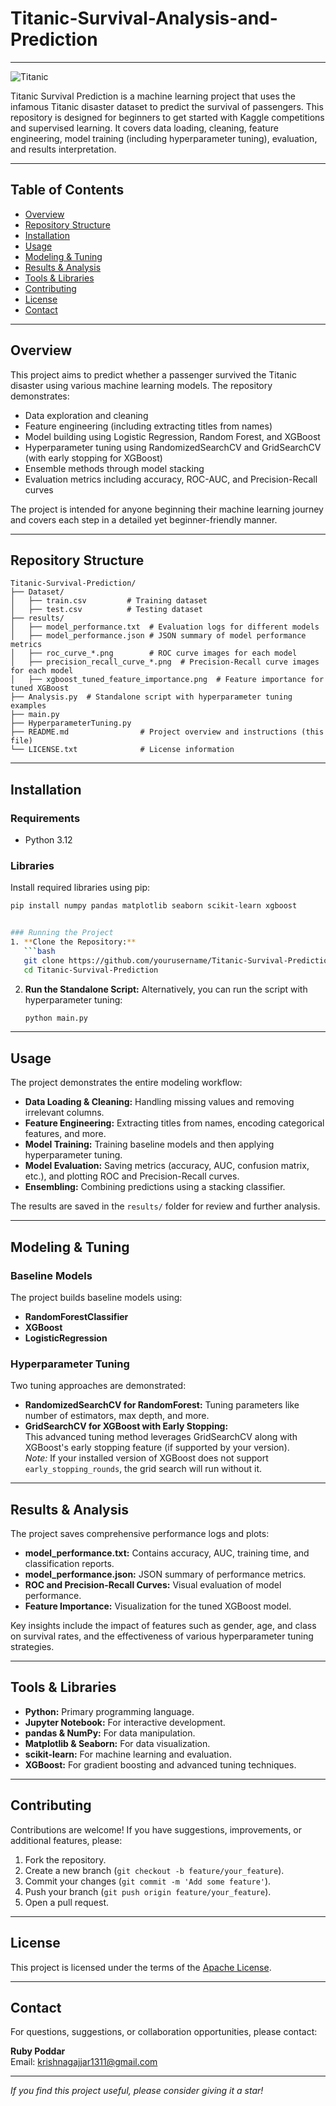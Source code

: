 # Titanic-Survival-Analysis-and-Prediction

---


![Titanic](https://i.pinimg.com/564x/98/73/c6/9873c68f08671ca72aece2d1ceb6b93b.jpg)

Titanic Survival Prediction is a machine learning project that uses the infamous Titanic disaster dataset to predict the survival of passengers. This repository is designed for beginners to get started with Kaggle competitions and supervised learning. It covers data loading, cleaning, feature engineering, model training (including hyperparameter tuning), evaluation, and results interpretation.

---

## Table of Contents

- [Overview](#overview)
- [Repository Structure](#repository-structure)
- [Installation](#installation)
- [Usage](#usage)
- [Modeling & Tuning](#modeling--tuning)
- [Results & Analysis](#results--analysis)
- [Tools & Libraries](#tools--libraries)
- [Contributing](#contributing)
- [License](#license)
- [Contact](#contact)

---

## Overview

This project aims to predict whether a passenger survived the Titanic disaster using various machine learning models. The repository demonstrates:
- Data exploration and cleaning
- Feature engineering (including extracting titles from names)
- Model building using Logistic Regression, Random Forest, and XGBoost
- Hyperparameter tuning using RandomizedSearchCV and GridSearchCV (with early stopping for XGBoost)
- Ensemble methods through model stacking
- Evaluation metrics including accuracy, ROC-AUC, and Precision-Recall curves

The project is intended for anyone beginning their machine learning journey and covers each step in a detailed yet beginner-friendly manner.

---

## Repository Structure

```
Titanic-Survival-Prediction/
├── Dataset/
│   ├── train.csv         # Training dataset
│   ├── test.csv          # Testing dataset
├── results/
│   ├── model_performance.txt  # Evaluation logs for different models
│   ├── model_performance.json # JSON summary of model performance metrics
│   ├── roc_curve_*.png        # ROC curve images for each model
│   ├── precision_recall_curve_*.png  # Precision-Recall curve images for each model
│   ├── xgboost_tuned_feature_importance.png  # Feature importance for tuned XGBoost
├── Analysis.py  # Standalone script with hyperparameter tuning examples
├── main.py
├── HyperparameterTuning.py
├── README.md                # Project overview and instructions (this file)
└── LICENSE.txt              # License information
```

---

## Installation

### Requirements
- Python 3.12

### Libraries
Install required libraries using pip:
```bash
pip install numpy pandas matplotlib seaborn scikit-learn xgboost 


### Running the Project
1. **Clone the Repository:**
   ```bash
   git clone https://github.com/yourusername/Titanic-Survival-Prediction.git
   cd Titanic-Survival-Prediction
   ```
2. **Run the Standalone Script:**
   Alternatively, you can run the script with hyperparameter tuning:
   ```bash
   python main.py
   ```

---

## Usage

The project demonstrates the entire modeling workflow:
- **Data Loading & Cleaning:** Handling missing values and removing irrelevant columns.
- **Feature Engineering:** Extracting titles from names, encoding categorical features, and more.
- **Model Training:** Training baseline models and then applying hyperparameter tuning.
- **Model Evaluation:** Saving metrics (accuracy, AUC, confusion matrix, etc.), and plotting ROC and Precision-Recall curves.
- **Ensembling:** Combining predictions using a stacking classifier.

The results are saved in the `results/` folder for review and further analysis.

---

## Modeling & Tuning

### Baseline Models
The project builds baseline models using:
- **RandomForestClassifier**
- **XGBoost**
- **LogisticRegression**

### Hyperparameter Tuning
Two tuning approaches are demonstrated:
- **RandomizedSearchCV for RandomForest:** Tuning parameters like number of estimators, max depth, and more.
- **GridSearchCV for XGBoost with Early Stopping:**  
  This advanced tuning method leverages GridSearchCV along with XGBoost's early stopping feature (if supported by your version).  
  _Note:_ If your installed version of XGBoost does not support `early_stopping_rounds`, the grid search will run without it.

---

## Results & Analysis

The project saves comprehensive performance logs and plots:
- **model_performance.txt:** Contains accuracy, AUC, training time, and classification reports.
- **model_performance.json:** JSON summary of performance metrics.
- **ROC and Precision-Recall Curves:** Visual evaluation of model performance.
- **Feature Importance:** Visualization for the tuned XGBoost model.

Key insights include the impact of features such as gender, age, and class on survival rates, and the effectiveness of various hyperparameter tuning strategies.

---

## Tools & Libraries

- **Python:** Primary programming language.
- **Jupyter Notebook:** For interactive development.
- **pandas & NumPy:** For data manipulation.
- **Matplotlib & Seaborn:** For data visualization.
- **scikit-learn:** For machine learning and evaluation.
- **XGBoost:** For gradient boosting and advanced tuning techniques.

---

## Contributing

Contributions are welcome! If you have suggestions, improvements, or additional features, please:
1. Fork the repository.
2. Create a new branch (`git checkout -b feature/your_feature`).
3. Commit your changes (`git commit -m 'Add some feature'`).
4. Push your branch (`git push origin feature/your_feature`).
5. Open a pull request.

---

## License

This project is licensed under the terms of the [Apache License](LICENSE.txt).

---

## Contact

For questions, suggestions, or collaboration opportunities, please contact:

**Ruby Poddar**  
Email: [krishnagajjar1311@gmail.com](mailto:krishnagajjar1311@gmail.com)

---

_If you find this project useful, please consider giving it a star!_
